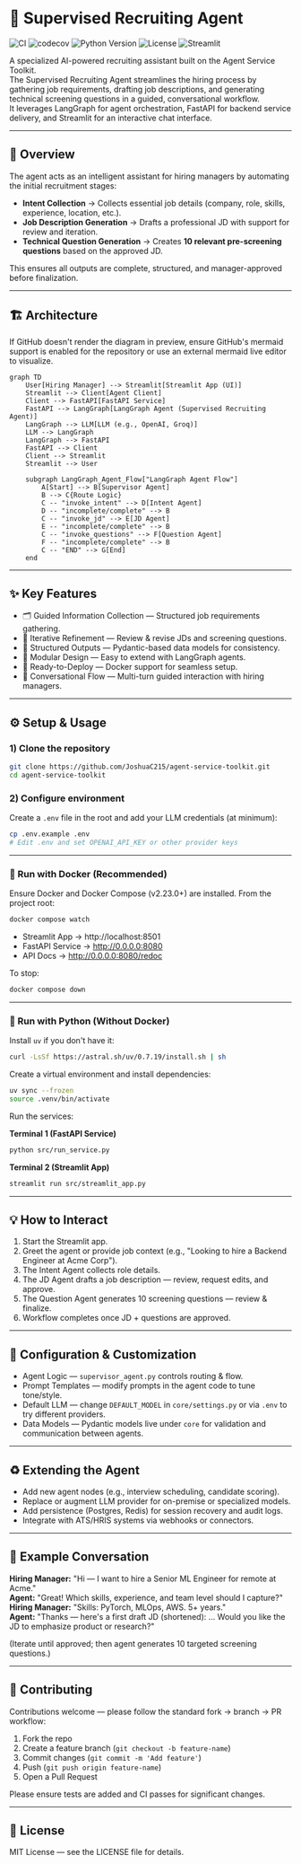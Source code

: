 # 🤖 Supervised Recruiting Agent

![CI](https://github.com/JoshuaC215/agent-service-toolkit/actions/workflows/test.yml/badge.svg)  ![codecov](https://codecov.io/github/JoshuaC215/agent-service-toolkit/graph/badge.svg?token=5MTJSYWD05)  ![Python Version](https://img.shields.io/python/required-version-toml?tomlFilePath=https%3A%2F%2Fraw.githubusercontent.com%2FJoshuaC215%2Fagent-service-toolkit%2Frefs%2Fheads%2Fmain%2Fpyproject.toml)  ![License](https://img.shields.io/github/license/JoshuaC215/agent-service-toolkit)  ![Streamlit](https://static.streamlit.io/badges/streamlit_badge_black_red.svg)

A specialized AI-powered recruiting assistant built on the Agent Service Toolkit.  
The Supervised Recruiting Agent streamlines the hiring process by gathering job requirements, drafting job descriptions, and generating technical screening questions in a guided, conversational workflow.  
It leverages LangGraph for agent orchestration, FastAPI for backend service delivery, and Streamlit for an interactive chat interface.

---

## 🚀 Overview

The agent acts as an intelligent assistant for hiring managers by automating the initial recruitment stages:

- **Intent Collection** → Collects essential job details (company, role, skills, experience, location, etc.).
- **Job Description Generation** → Drafts a professional JD with support for review and iteration.
- **Technical Question Generation** → Creates **10 relevant pre-screening questions** based on the approved JD.

This ensures all outputs are complete, structured, and manager-approved before finalization.

---

## 🏗️ Architecture

If GitHub doesn't render the diagram in preview, ensure GitHub's mermaid support is enabled for the repository or use an external mermaid live editor to visualize.

```
graph TD
    User[Hiring Manager] --> Streamlit[Streamlit App (UI)]
    Streamlit --> Client[Agent Client]
    Client --> FastAPI[FastAPI Service]
    FastAPI --> LangGraph[LangGraph Agent (Supervised Recruiting Agent)]
    LangGraph --> LLM[LLM (e.g., OpenAI, Groq)]
    LLM --> LangGraph
    LangGraph --> FastAPI
    FastAPI --> Client
    Client --> Streamlit
    Streamlit --> User
```


```
    subgraph LangGraph_Agent_Flow["LangGraph Agent Flow"]
        A[Start] --> B[Supervisor Agent]
        B --> C{Route Logic}
        C -- "invoke_intent" --> D[Intent Agent]
        D -- "incomplete/complete" --> B
        C -- "invoke_jd" --> E[JD Agent]
        E -- "incomplete/complete" --> B
        C -- "invoke_questions" --> F[Question Agent]
        F -- "incomplete/complete" --> B
        C -- "END" --> G[End]
    end
```

---

## ✨ Key Features

- 🗂️ Guided Information Collection — Structured job requirements gathering.  
- 🔄 Iterative Refinement — Review & revise JDs and screening questions.  
- 📝 Structured Outputs — Pydantic-based data models for consistency.  
- 🧩 Modular Design — Easy to extend with LangGraph agents.  
- 🐳 Ready-to-Deploy — Docker support for seamless setup.  
- 💬 Conversational Flow — Multi-turn guided interaction with hiring managers.

---

## ⚙️ Setup & Usage

### 1) Clone the repository

```bash
git clone https://github.com/JoshuaC215/agent-service-toolkit.git
cd agent-service-toolkit
```

### 2) Configure environment

Create a `.env` file in the root and add your LLM credentials (at minimum):

```bash
cp .env.example .env
# Edit .env and set OPENAI_API_KEY or other provider keys
```

---

### 🐳 Run with Docker (Recommended)

Ensure Docker and Docker Compose (v2.23.0+) are installed. From the project root:

```bash
docker compose watch
```

- Streamlit App → http://localhost:8501  
- FastAPI Service → http://0.0.0.0:8080  
- API Docs → http://0.0.0.0:8080/redoc

To stop:

```bash
docker compose down
```

---

### 🐍 Run with Python (Without Docker)

Install `uv` if you don't have it:

```bash
curl -LsSf https://astral.sh/uv/0.7.19/install.sh | sh
```

Create a virtual environment and install dependencies:

```bash
uv sync --frozen
source .venv/bin/activate
```

Run the services:

**Terminal 1 (FastAPI Service)**

```bash
python src/run_service.py
```

**Terminal 2 (Streamlit App)**

```bash
streamlit run src/streamlit_app.py
```

---

## 💡 How to Interact

1. Start the Streamlit app.  
2. Greet the agent or provide job context (e.g., "Looking to hire a Backend Engineer at Acme Corp").  
3. The Intent Agent collects role details.  
4. The JD Agent drafts a job description — review, request edits, and approve.  
5. The Question Agent generates 10 screening questions — review & finalize.  
6. Workflow completes once JD + questions are approved.

---

## 🧰 Configuration & Customization

- Agent Logic — `supervisor_agent.py` controls routing & flow.  
- Prompt Templates — modify prompts in the agent code to tune tone/style.  
- Default LLM — change `DEFAULT_MODEL` in `core/settings.py` or via `.env` to try different providers.  
- Data Models — Pydantic models live under `core` for validation and communication between agents.

---

## ♻️ Extending the Agent

- Add new agent nodes (e.g., interview scheduling, candidate scoring).  
- Replace or augment LLM provider for on-premise or specialized models.  
- Add persistence (Postgres, Redis) for session recovery and audit logs.  
- Integrate with ATS/HRIS systems via webhooks or connectors.

---

## 💬 Example Conversation

**Hiring Manager:** "Hi — I want to hire a Senior ML Engineer for remote at Acme."  
**Agent:** "Great! Which skills, experience, and team level should I capture?"  
**Hiring Manager:** "Skills: PyTorch, MLOps, AWS. 5+ years."  
**Agent:** "Thanks — here's a first draft JD (shortened): ... Would you like the JD to emphasize product or research?"  

(Iterate until approved; then agent generates 10 targeted screening questions.)

---

## 🤝 Contributing

Contributions welcome — please follow the standard fork → branch → PR workflow:

1. Fork the repo  
2. Create a feature branch (`git checkout -b feature-name`)  
3. Commit changes (`git commit -m 'Add feature'`)  
4. Push (`git push origin feature-name`)  
5. Open a Pull Request

Please ensure tests are added and CI passes for significant changes.

---

## 📜 License

MIT License — see the LICENSE file for details.
